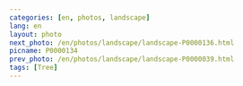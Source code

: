 ```yaml
---
categories: [en, photos, landscape]
lang: en
layout: photo
next_photo: /en/photos/landscape/landscape-P0000136.html
picname: P0000134
prev_photo: /en/photos/landscape/landscape-P0000039.html
tags: [Tree]
---
```

